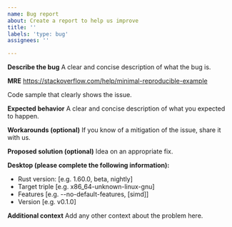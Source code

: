 ```yaml
---
name: Bug report
about: Create a report to help us improve
title: ''
labels: 'type: bug'
assignees: ''

---
```


**Describe the bug**
A clear and concise description of what the bug is.

**MRE**
https://stackoverflow.com/help/minimal-reproducible-example

Code sample that clearly shows the issue.

**Expected behavior**
A clear and concise description of what you expected to happen.

**Workarounds (optional)**
If you know of a mitigation of the issue, share it with us.

**Proposed solution (optional)**
Idea on an appropriate fix.

**Desktop (please complete the following information):**
 - Rust version: [e.g. 1.60.0, beta, nightly]
 - Target triple [e.g. x86_64-unknown-linux-gnu]
 - Features [e.g. --no-default-features, [simd]]
 - Version [e.g. v0.1.0]

**Additional context**
Add any other context about the problem here.
